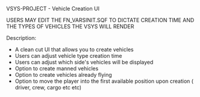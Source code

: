 VSYS-PROJECT - Vehicle Creation UI

USERS MAY EDIT THE FN_VARSINIT.SQF TO DICTATE CREATION TIME AND THE TYPES OF VEHICLES THE VSYS WILL RENDER 

Description:
- A clean cut UI that allows you to create vehicles
- Users can adjust vehicle type creation time
- Users can adjust which side's vehicles will be displayed
- Option to create manned vehicles
- Option to create vehicles already flying 
- Option to move the player into the first available position upon creation ( driver, crew, cargo etc etc) 

